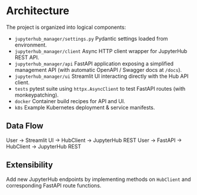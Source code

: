 # Architecture

The project is organized into logical components:

- `jupyterhub_manager/settings.py` Pydantic settings loaded from environment.
- `jupyterhub_manager/client` Async HTTP client wrapper for JupyterHub REST API.
- `jupyterhub_manager/api` FastAPI application exposing a simplified management API (with automatic OpenAPI / Swagger docs at `/docs`).
- `jupyterhub_manager/ui` Streamlit UI interacting directly with the Hub API client.
- `tests` pytest suite using `httpx.AsyncClient` to test FastAPI routes (with monkeypatching).
- `docker` Container build recipes for API and UI.
- `k8s` Example Kubernetes deployment & service manifests.

## Data Flow

User -> Streamlit UI -> HubClient -> JupyterHub REST
User -> FastAPI -> HubClient -> JupyterHub REST

## Extensibility

Add new JupyterHub endpoints by implementing methods on `HubClient` and corresponding FastAPI route functions.

